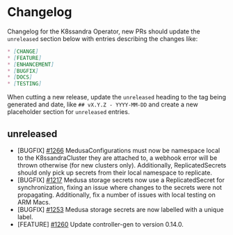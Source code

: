 # Changelog

Changelog for the K8ssandra Operator, new PRs should update the `unreleased` section below with entries describing the changes like:

```markdown
* [CHANGE]
* [FEATURE]
* [ENHANCEMENT]
* [BUGFIX]
* [DOCS]
* [TESTING]
```

When cutting a new release, update the `unreleased` heading to the tag being generated and date, like `## vX.Y.Z - YYYY-MM-DD` and create a new placeholder section for  `unreleased` entries.

## unreleased
* [BUGFIX] [#1266](https://github.com/k8ssandra/k8ssandra-operator/issues/1266) MedusaConfigurations must now be namespace local to the K8ssandraCluster they are attached to, a webhook error will be thrown otherwise (for new clusters only). Additionally, ReplicatedSecrets should only pick up secrets from their local namespace to replicate.
* [BUGFIX] [#1217](https://github.com/k8ssandra/k8ssandra-operator/issues/1217) Medusa storage secrets now use a ReplicatedSecret for synchronization, fixing an issue where changes to the secrets were not propagating. Additionally, fix a number of issues with local testing on ARM Macs.
* [BUGFIX] [#1253](https://github.com/k8ssandra/k8ssandra-operator/issues/1253) Medusa storage secrets are now labelled with a unique label.
* [FEATURE] [#1260](https://github.com/k8ssandra/k8ssandra-operator/issues/1260) Update controller-gen to version 0.14.0.